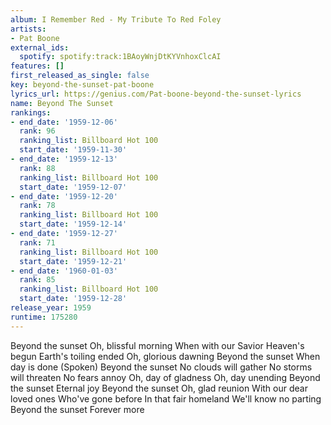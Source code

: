 ```yaml
---
album: I Remember Red - My Tribute To Red Foley
artists:
- Pat Boone
external_ids:
  spotify: spotify:track:1BAoyWnjDtKYVnhoxClcAI
features: []
first_released_as_single: false
key: beyond-the-sunset-pat-boone
lyrics_url: https://genius.com/Pat-boone-beyond-the-sunset-lyrics
name: Beyond The Sunset
rankings:
- end_date: '1959-12-06'
  rank: 96
  ranking_list: Billboard Hot 100
  start_date: '1959-11-30'
- end_date: '1959-12-13'
  rank: 88
  ranking_list: Billboard Hot 100
  start_date: '1959-12-07'
- end_date: '1959-12-20'
  rank: 78
  ranking_list: Billboard Hot 100
  start_date: '1959-12-14'
- end_date: '1959-12-27'
  rank: 71
  ranking_list: Billboard Hot 100
  start_date: '1959-12-21'
- end_date: '1960-01-03'
  rank: 85
  ranking_list: Billboard Hot 100
  start_date: '1959-12-28'
release_year: 1959
runtime: 175280
---
```

Beyond the sunset
Oh, blissful morning
When with our Savior
Heaven's begun
Earth's toiling ended
Oh, glorious dawning
Beyond the sunset
When day is done
(Spoken)
Beyond the sunset
No clouds will gather
No storms will threaten
No fears annoy
Oh, day of gladness
Oh, day unending
Beyond the sunset
Eternal joy
Beyond the sunset
Oh, glad reunion
With our dear loved ones
Who've gone before
In that fair homeland
We'll know no parting
Beyond the sunset
Forever more
